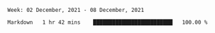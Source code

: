 <!--START_SECTION:waka-->
```text
Week: 02 December, 2021 - 08 December, 2021

Markdown   1 hr 42 mins    █████████████████████████   100.00 % 
```
<!--END_SECTION:waka-->
